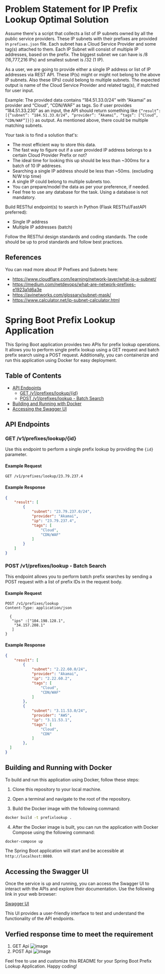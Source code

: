 # Problem Statement for IP Prefix Lookup Optimal Solution

Assume there's a script that collects a list of IP subnets owned by all the public service providers. These IP subnets with their prefixes are provided in `prefixes.json` file. Each subnet has a Cloud Service Provider and some tag(s) attached to them. Each IP Subnet will consist of multiple IP addresses, based on the prefix. The biggest subnet we can have is /8 (16,777,216 IPs) and smallest subnet is /32 (1 IP).

As a user, we are going to provide either a single IP address or list of IP addresses via REST API. These IP(s) might or might not belong to the above IP subnets. Also these (IPs) could belong to multiple subnets. The expected output is name of the Cloud Service Provider and related tag(s), if matched for user input.

Example: The provided data contains “184.51.33.0/24” with “Akamai” as provider and “Cloud”, “CDN/WAF” as tags. So if user provides “184.51.33.230” as an input, the API should return something like `{“result”: [{“subnet”: “184.51.33.0/24”, “provider”: “Akamai”, “tags”: [“Cloud”, “CDN/WAF”]}]}` as output. As mentioned above, there could be multiple matching subnets.

Your task is to find a solution that's:
* The most efficient way to store this data. 
* The fast way to figure out if a user provided IP address belongs to a certain Cloud Provider Prefix or not?
* The ideal time for looking this up should be less than ~300ms for a batch of 10 IP addreses.
* Searching a single IP address should be less than ~50ms. (excluding N/W trip time)
* A single IP could belong to multiple subnets too.
* You can prepare/model the data as per your preference, if needed.
* Feel free to use any database for the task. Using a database is not mandatory.


Build RESTful endpoint(s) to search in Python (Flask RESTful/FastAPI preferred):
 * Single IP address
 * Multiple IP addresses (batch)

Follow the RESTful design standards and coding standards. The code should be up to prod standards and follow best practices.

## References

You can read more about IP Prefixes and Subnets here:
* https://www.cloudflare.com/learning/network-layer/what-is-a-subnet/
* https://medium.com/netdevops/what-are-network-prefixes-e1923a1d6a3e
* https://avinetworks.com/glossary/subnet-mask/
* https://www.calculator.net/ip-subnet-calculator.html


# Spring Boot Prefix Lookup Application

This Spring Boot application provides two APIs for prefix lookup operations. It allows you to perform single prefix lookup using a GET request and batch prefix search using a POST request. Additionally, you can containerize and run this application using Docker for easy deployment.

## Table of Contents

- [API Endpoints](#api-endpoints)
  - [GET /v1/prefixes/lookup/{id}](#get-v1prefixeslookupid)
  - [POST /v1/prefixes/lookup - Batch Search](#post-v1prefixeslookup---batch-search)
- [Building and Running with Docker](#building-and-running-with-docker)
- [Accessing the Swagger UI](#accessing-the-swagger-ui)

## API Endpoints

### GET /v1/prefixes/lookup/{id}

Use this endpoint to perform a single prefix lookup by providing the `{id}` parameter.

#### Example Request

```http
GET /v1/prefixes/lookup/23.79.237.4
```

#### Example Response

```json
{
    "result": [
        {
            "subnet": "23.79.237.0/24",
            "provider": "Akamai",
            "ip": "23.79.237.4",
            "tags": [
                "Cloud",
                "CDN/WAF"
            ]
        }
    ]
}
```

### POST /v1/prefixes/lookup - Batch Search

This endpoint allows you to perform batch prefix searches by sending a POST request with a list of prefix IDs in the request body.

#### Example Request

```http
POST /v1/prefixes/lookup
Content-Type: application/json

  {
   "ips" :["104.198.128.1",
    "34.157.208.1"
   ]
}

```

#### Example Response

```json
{
    "result": [
        {
            "subnet": "2.22.60.0/24",
            "provider": "Akamai",
            "ip": "2.22.60.2",
            "tags": [
                "Cloud",
                "CDN/WAF"
            ]
        },
        {
            "subnet": "3.11.53.0/24",
            "provider": "AWS",
            "ip": "3.11.53.1",
            "tags": [
                "Cloud",
                "CDN"
            ]
        },
  ]
}
```

## Building and Running with Docker

To build and run this application using Docker, follow these steps:

1. Clone this repository to your local machine.

2. Open a terminal and navigate to the root of the repository.

3. Build the Docker image with the following command:

```bash
docker build -t prefixlookup .
```

4. After the Docker image is built, you can run the application with Docker Compose using the following command:

```bash
docker-compose up
```

The Spring Boot application will start and be accessible at `http://localhost:8080`.

## Accessing the Swagger UI

Once the service is up and running, you can access the Swagger UI to interact with the APIs and explore their documentation. Use the following link in your web browser:

[Swagger UI](http://localhost:8080/swagger-ui/index.html)

This UI provides a user-friendly interface to test and understand the functionality of the API endpoints.

## Verfied response time to meet the requirement 
1. GET Api
  ![image](https://github.com/kiranmadanwad/prefix/assets/29003308/1316d58c-f1ff-4a97-ba0b-4061f25bbba5)
2. POST Api
  ![image](https://github.com/kiranmadanwad/prefix/assets/29003308/a6c65049-403f-4ab4-930d-f3f0b064ba2f)

Feel free to use and customize this README for your Spring Boot Prefix Lookup Application. Happy coding!
## 
